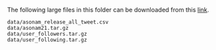 The following large files in this folder can be downloaded from this [link](https://www.dropbox.com/sh/g9uglvl3cd61k69/AACEk2O2BEKwRTcGthgROOcWa?dl=0).
```
data/asonam_release_all_tweet.csv
data/asonam21.tar.gz
data/user_followers.tar.gz
data/user_following.tar.gz
```